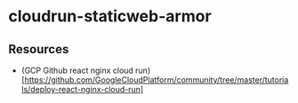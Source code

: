 # cloudrun-staticweb-armor

## Resources

- (GCP Github react nginx cloud run)[https://github.com/GoogleCloudPlatform/community/tree/master/tutorials/deploy-react-nginx-cloud-run]